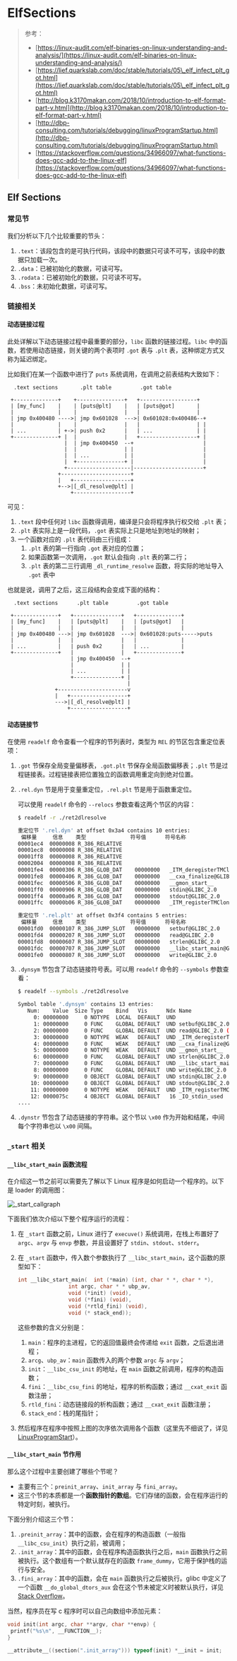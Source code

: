 # ElfSections

> 参考：
>
> * [https://linux-audit.com/elf-binaries-on-linux-understanding-and-analysis/](https://linux-audit.com/elf-binaries-on-linux-understanding-and-analysis/)
> * [https://lief.quarkslab.com/doc/stable/tutorials/05\_elf_infect_plt_got.html](https://lief.quarkslab.com/doc/stable/tutorials/05\_elf_infect_plt_got.html)
> * [http://blog.k3170makan.com/2018/10/introduction-to-elf-format-part-v.html](http://blog.k3170makan.com/2018/10/introduction-to-elf-format-part-v.html)
> * [http://dbp-consulting.com/tutorials/debugging/linuxProgramStartup.html](http://dbp-consulting.com/tutorials/debugging/linuxProgramStartup.html)
> * [https://stackoverflow.com/questions/34966097/what-functions-does-gcc-add-to-the-linux-elf](https://stackoverflow.com/questions/34966097/what-functions-does-gcc-add-to-the-linux-elf)

## Elf Sections

### 常见节

我们分析以下几个比较重要的节头：

1. `.text`：该段包含的是可执行代码，该段中的数据只可读不可写，该段中的数据只加载一次。
2. `.data`：已被初始化的数据，可读可写。
3. `.rodata`：已被初始化的数据，只可读不可写。
4. `.bss`：未初始化数据，可读可写。

### 链接相关

#### 动态链接过程

此处详解以下动态链接过程中最重要的部分，`libc` 函数的链接过程。`libc` 中的函数，若使用动态链接，则关键的两个表项时 `.got` 表与 `.plt` 表，这种绑定方式又称为延迟绑定。

比如我们在某一个函数中进行了 `puts` 系统调用，在调用之前表结构大致如下：

```
  .text sections       .plt table         .got table      

 +--------------+    +---------------+   +------------------+   
 | [my_func]    |    | [puts@plt]    |   | [puts@got]       |   
 |              |    |               |   |                  |   
 | jmp 0x400480 ---->| jmp 0x601028  --->| 0x601028:0x400486--+  
 |              |    |               |   |                  | |  
 | ...          | +->| push 0x2      |   | ...              | |  
 +--------------+ |  |               |   +------------------+ |  
                  |  | jmp 0x400450  --+                      |  
                  |  |               | |                      |  
                  |  | ...           | |                      |  
                  |  +---------------+ |                      |  
                  +--------------------|----------------------+  
                +----------------------+                   
                |   +------------------+                  
                +-->|[_dl_resolve@plt] |                  
                    +------------------+
```

可见：

1. `.text` 段中任何对 `libc` 函数得调用，编译是只会将程序执行权交给 `.plt` 表；
2. `.plt` 表实际上是一段代码，`.got` 表实际上只是地址到地址的映射；
3. 一个函数对应的 `.plt` 表代码由三行组成：
   1. `.plt` 表的第一行指向 `.got` 表对应的位置；
   2. 如果函数第一次调用，`.got` 默认会指向 `.plt` 表的第二行；
   3. `.plt` 表的第二三行调用 `_dl_runtime_resolve` 函数，将实际的地址导入 `.got` 表中

也就是说，调用了之后，这三段结构会变成下面的结构：

```
  .text sections      .plt table         .got table      

 +--------------+   +---------------+   +--------------+ 
 | [my_func]    |   | [puts@plt]    |   | [puts@got]   | 
 |              |   |               |   |              | 
 | jmp 0x400480 --->| jmp 0x601028  --->| 0x601028:puts----->puts 
 |              |   |               |   |              | 
 | ...          |   | push 0x2      |   | ...          | 
 +--------------+   |               |   +--------------+ 
                    | jmp 0x400450  --+                  
                    |               | |                  
                    | ...           | |                  
                    +---------------+ |                  
                                      |                  
               +----------------------v                  
               |   +------------------+                  
               --->|[_dl_resolve@plt] |                  
                   +------------------+
```

#### 动态链接节

在使用 `readelf` 命令查看一个程序的节列表时，类型为 `REL` 的节区包含重定位表项：

1. `.got` 节保存全局变量偏移表，`.got.plt` 节保存全局函数偏移表；`.plt` 节是过程链接表。过程链接表把位置独立的函数调用重定向到绝对位置。
2.  `.rel.dyn` 节是用于变量重定位，`.rel.plt` 节是用于函数重定位。

    可以使用 `readelf` 命令的 `--relocs` 参数查看这两个节区的内容：

    ```bash
    $ readelf -r ./ret2dlresolve

    重定位节 '.rel.dyn' at offset 0x3a4 contains 10 entries:
     偏移量     信息    类型              符号值      符号名称
    00001ec4  00000008 R_386_RELATIVE   
    00001ec8  00000008 R_386_RELATIVE   
    00001ff8  00000008 R_386_RELATIVE   
    00002004  00000008 R_386_RELATIVE   
    00001fe4  00000306 R_386_GLOB_DAT    00000000   _ITM_deregisterTMClone
    00001fe8  00000406 R_386_GLOB_DAT    00000000   __cxa_finalize@GLIBC_2.1.3
    00001fec  00000506 R_386_GLOB_DAT    00000000   __gmon_start__
    00001ff0  00000906 R_386_GLOB_DAT    00000000   stdin@GLIBC_2.0
    00001ff4  00000a06 R_386_GLOB_DAT    00000000   stdout@GLIBC_2.0
    00001ffc  00000b06 R_386_GLOB_DAT    00000000   _ITM_registerTMCloneTa

    重定位节 '.rel.plt' at offset 0x3f4 contains 5 entries:
     偏移量     信息    类型              符号值      符号名称
    00001fd0  00000107 R_386_JUMP_SLOT   00000000   setbuf@GLIBC_2.0
    00001fd4  00000207 R_386_JUMP_SLOT   00000000   read@GLIBC_2.0
    00001fd8  00000607 R_386_JUMP_SLOT   00000000   strlen@GLIBC_2.0
    00001fdc  00000707 R_386_JUMP_SLOT   00000000   __libc_start_main@GLIBC_2.0
    00001fe0  00000807 R_386_JUMP_SLOT   00000000   write@GLIBC_2.0
    ```
3.  `.dynsym` 节包含了动态链接符号表。可以用 `readelf` 命令的 `--symbols` 参数查看：

    ```bash
    $ readelf --symbols ./ret2dlresolve

    Symbol table '.dynsym' contains 13 entries:
       Num:    Value  Size Type    Bind   Vis      Ndx Name
         0: 00000000     0 NOTYPE  LOCAL  DEFAULT  UND 
         1: 00000000     0 FUNC    GLOBAL DEFAULT  UND setbuf@GLIBC_2.0 (2)
         2: 00000000     0 FUNC    GLOBAL DEFAULT  UND read@GLIBC_2.0 (2)
         3: 00000000     0 NOTYPE  WEAK   DEFAULT  UND _ITM_deregisterTMCloneTab
         4: 00000000     0 FUNC    WEAK   DEFAULT  UND __cxa_finalize@GLIBC_2.1.3 (3)
         5: 00000000     0 NOTYPE  WEAK   DEFAULT  UND __gmon_start__
         6: 00000000     0 FUNC    GLOBAL DEFAULT  UND strlen@GLIBC_2.0 (2)
         7: 00000000     0 FUNC    GLOBAL DEFAULT  UND __libc_start_main@GLIBC_2.0 (2)
         8: 00000000     0 FUNC    GLOBAL DEFAULT  UND write@GLIBC_2.0 (2)
         9: 00000000     0 OBJECT  GLOBAL DEFAULT  UND stdin@GLIBC_2.0 (2)
        10: 00000000     0 OBJECT  GLOBAL DEFAULT  UND stdout@GLIBC_2.0 (2)
        11: 00000000     0 NOTYPE  WEAK   DEFAULT  UND _ITM_registerTMCloneTable
        12: 0000075c     4 OBJECT  GLOBAL DEFAULT   16 _IO_stdin_used
    ....
    ```
4. `.dynstr` 节包含了动态链接的字符串。这个节以 `\x00` 作为开始和结尾，中间每个字符串也以 `\x00` 间隔。

### `_start` 相关

#### `__libc_start_main` 函数流程

在介绍这一节之前可以需要先了解以下 Linux 程序是如何启动一个程序的。以下是 loader 的调用图：

![\_start_callgraph](../../.gitbook/assets/\_start_callgraph.png)

下面我们依次介绍以下整个程序运行的流程：

1. 在 `_start` 函数之前，Linux 进行了 `execuve()` 系统调用，在栈上布置好了 `argc`、`argv` 与 `envp` 参数，并且设置好了 `stdin`、`stdout`、`stderr`。
2.  在 `_start` 函数中，传入数个参数执行了 `__libc_start_main`，这个函数的原型如下：

    ```c
    int __libc_start_main(  int (*main) (int, char * *, char * *),
                    int argc, char * * ubp_av,
                    void (*init) (void),
                    void (*fini) (void),
                    void (*rtld_fini) (void),
                    void (* stack_end));
    ```

    这些参数的含义分别是：

    1. `main`：程序的主进程，它的返回值最终会传递给 `exit` 函数，之后退出进程；
    2. `arcg`、`ubp_av`：`main` 函数传入的两个参数 `argc` 与 `argv`；
    3. `init`：`__libc_csu_init` 的地址，在 `main` 函数之前调用，程序的构造函数；
    4. `fini`：`__libc_csu_fini` 的地址，程序的析构函数；通过 `__cxat_exit` 函数注册；
    5. `rtld_fini`：动态链接段的析构函数；通过 `__cxat_exit` 函数注册；
    6. `stack_end`：栈的尾指针；
3. 然后程序在程序中按照上图的次序依次调用各个函数（这里先不细说了，详见 [LinuxProgramStart](http://dbp-consulting.com/tutorials/debugging/linuxProgramStartup.html)）。

#### `__libc_start_main` 节作用

那么这个过程中主要创建了哪些个节呢？

* 主要有三个：`preinit_array`、`init_array` 与 `fini_array`。
* 这三个节的本质都是一个**函数指针的数组**。它们存储的函数，会在程序运行的特定时刻，被执行。

下面分别介绍这三个节：

1. `.preinit_array`：其中的函数，会在程序的构造函数（一般指 `__libc_csu_init`）执行之前，被调用；
2. `.init_array`：其中的函数，会在程序构造函数执行之后，`main` 函数执行之前被执行。这个数组有一个默认就存在的函数 `frame_dummy`，它用于保护栈的运行与安全。
3. `.fini_array`：其中的函数，会在 `main` 函数执行之后被执行。glibc 中定义了一个函数 `__do_global_dtors_aux` 会在这个节未被定义时被默认执行，详见 [Stack Overflow](https://stackoverflow.com/questions/34966097/what-functions-does-gcc-add-to-the-linux-elf%3E)。

当然，程序员在写 c 程序时可以自己向数组中添加元素：

```c
void init(int argc, char **argv, char **envp) {
 printf("%s\n", __FUNCTION__);
}

__attribute__((section(".init_array"))) typeof(init) *__init = init;
```
